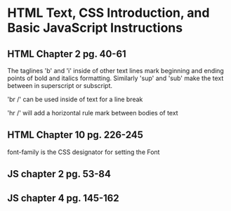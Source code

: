 # HTML Text, CSS Introduction, and Basic JavaScript Instructions

## HTML Chapter 2 pg. 40-61

The taglines 'b' and 'i' inside of other text lines mark beginning and ending points of bold and italics formatting. Similarly 'sup' and 'sub' make the text between in superscript or subscript.

'br /' can be used inside of text for a line break

'hr /' will add a horizontal rule mark between bodies of text

## HTML Chapter 10 pg. 226-245

font-family is the CSS designator for setting the Font

## JS chapter 2 pg. 53-84



## JS chapter 4 pg. 145-162
